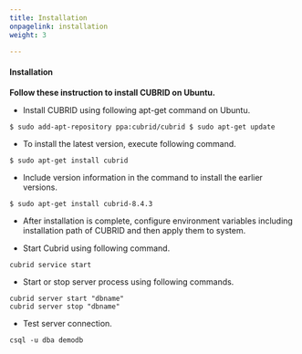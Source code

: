 ```yaml
---
title: Installation
onpagelink: installation
weight: 3

---
```


#### **Installation**

**Follow these instruction to install CUBRID on Ubuntu.**

- Install CUBRID using following apt-get command on Ubuntu.
 
 ```
$ sudo add-apt-repository ppa:cubrid/cubrid $ sudo apt-get update
```

- To install the latest version, execute following command.
 
 ```
$ sudo apt-get install cubrid
```

- Include version information in the command to install the earlier versions.
 
 ```
$ sudo apt-get install cubrid-8.4.3
```

- After installation is complete, configure environment variables including installation path of CUBRID and then apply them to system.
 
- Start Cubrid using following command.
 
 ```
cubrid service start
```

- Start or stop server process using following commands.
 
 ```
cubrid server start "dbname"
cubrid server stop "dbname"
```

- Test server connection.
 
 ```
csql -u dba demodb
```